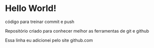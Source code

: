 # Hello World!
 código para treinar commit e push

Repositório criado para conhecer melhor as ferramentas de git e github

Essa linha eu adicionei pelo site github.com
